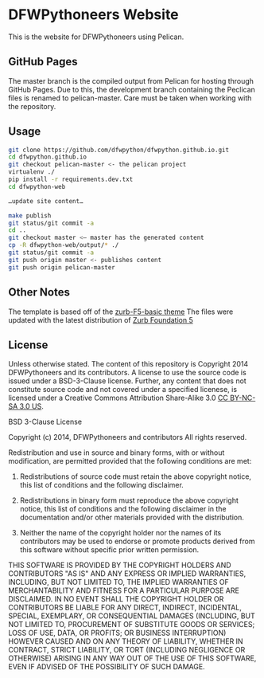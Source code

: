 DFWPythoneers Website
=====================

This is the website for DFWPythoneers using Pelican.

GitHub Pages
------------

The master branch is the compiled output from Pelican for hosting through GitHub Pages.
Due to this, the development branch containing the Peclican files is renamed to pelican-master.
Care must be taken when working with the repository.


Usage
-----
```bash
git clone https://github.com/dfwpython/dfwpython.github.io.git
cd dfwpython.github.io
git checkout pelican-master <- the pelican project
virtualenv ./
pip install -r requirements.dev.txt
cd dfwpython-web

…update site content…

make publish
git status/git commit -a
cd ..
git checkout master <— master has the generated content
cp -R dfwpython-web/output/* ./
git status/git commit -a
git push origin master <- publishes content
git push origin pelican-master
```

Other Notes
-----------

The template is based off of the [zurb-F5-basic theme](https://github.com/getpelican/pelican-themes/tree/master/zurb-F5-basic)
The files were updated with the latest distribution of [Zurb Foundation 5](http://foundation.zurb.com/)


License
-------

Unless otherwise stated. The content of this repository is Copyright 2014 DFWPythoneers and its contributors.
A license to use the source code is issued under a BSD-3-Clause license. Further, any content that does not constitute
source code and not covered under a specified licenese, is licensed under a Creative Commons Attribution Share-Alike 3.0
[CC BY-NC-SA 3.0 US](https://creativecommons.org/licenses/by-nc-sa/3.0/us/).


BSD 3-Clause License

Copyright (c) 2014, DFWPythoneers and contributors
All rights reserved.

Redistribution and use in source and binary forms, with or without modification, are permitted provided that the following conditions are met:

1. Redistributions of source code must retain the above copyright notice, this list of conditions and the following disclaimer.

2. Redistributions in binary form must reproduce the above copyright notice, this list of conditions and the following disclaimer in the documentation and/or other materials provided with the distribution.

3. Neither the name of the copyright holder nor the names of its contributors may be used to endorse or promote products derived from this software without specific prior written permission.

THIS SOFTWARE IS PROVIDED BY THE COPYRIGHT HOLDERS AND CONTRIBUTORS "AS IS" AND ANY EXPRESS OR IMPLIED WARRANTIES, INCLUDING, BUT NOT LIMITED TO, THE IMPLIED WARRANTIES OF MERCHANTABILITY AND FITNESS FOR A PARTICULAR PURPOSE ARE DISCLAIMED. IN NO EVENT SHALL THE COPYRIGHT HOLDER OR CONTRIBUTORS BE LIABLE FOR ANY DIRECT, INDIRECT, INCIDENTAL, SPECIAL, EXEMPLARY, OR CONSEQUENTIAL DAMAGES (INCLUDING, BUT NOT LIMITED TO, PROCUREMENT OF SUBSTITUTE GOODS OR SERVICES; LOSS OF USE, DATA, OR PROFITS; OR BUSINESS INTERRUPTION) HOWEVER CAUSED AND ON ANY THEORY OF LIABILITY, WHETHER IN CONTRACT, STRICT LIABILITY, OR TORT (INCLUDING NEGLIGENCE OR OTHERWISE) ARISING IN ANY WAY OUT OF THE USE OF THIS SOFTWARE, EVEN IF ADVISED OF THE POSSIBILITY OF SUCH DAMAGE.